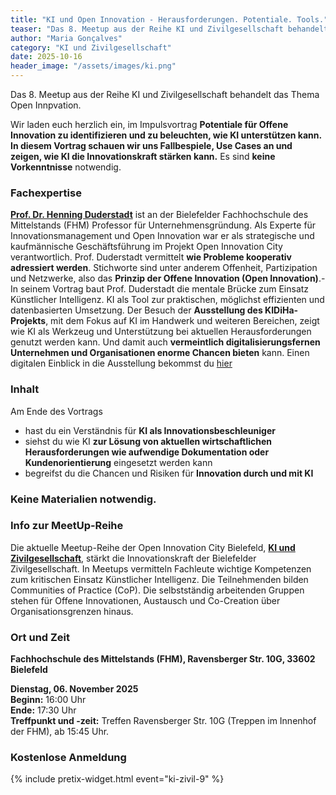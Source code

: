 ```yaml
---
title: "KI und Open Innovation - Herausforderungen. Potentiale. Tools."
teaser: "Das 8. Meetup aus der Reihe KI und Zivilgesellschaft behandelt das Thema Open Innovation."
author: "Maria Gonçalves"
category: "KI und Zivilgesellschaft"
date: 2025-10-16
header_image: "/assets/images/ki.png"
---
```


Das 8. Meetup aus der Reihe KI und Zivilgesellschaft behandelt das Thema Open Innpvation. 

Wir laden euch herzlich ein, im Impulsvortrag **Potentiale für Offene Innovation zu identifizieren und zu beleuchten, wie KI unterstützen kann.**
**In diesem Vortrag schauen wir uns Fallbespiele, Use Cases an und zeigen, wie KI die Innovationskraft stärken kann.** 
Es sind **keine Vorkenntnisse** notwendig.

### Fachexpertise
**[Prof. Dr. Henning Duderstadt](https://www.linkedin.com/in/henning-duderstadt/)** ist an der Bielefelder Fachhochschule des Mittelstands (FHM) Professor für Unternehmensgründung. Als Experte für Innovationsmanagement und Open Innovation war er als strategische und kaufmännische Geschäftsführung im Projekt Open Innovation City verantwortlich. 
Prof. Duderstadt vermittelt **wie Probleme kooperativ adressiert werden**. Stichworte sind unter anderem Offenheit, Partizipation und Netzwerke, also das **Prinzip der Offene Innovation (Open Innovation)**.- In seinem Vortrag baut Prof. Duderstadt die mentale Brücke zum Einsatz Künstlicher Intelligenz. KI als Tool zur praktischen, möglichst effizienten und datenbasierten Umsetzung.
Der Besuch der **Ausstellung des KIDiHa-Projekts**, mit dem Fokus auf KI im Handwerk und weiteren Bereichen, zeigt wie KI als Werkzeug und Unterstützung bei aktuellen Herausforderungen genutzt werden kann. Und damit auch **vermeintlich digitalisierungsfernen Unternehmen und Organisationen enorme Chancen bieten** kann. 
Einen digitalen Einblick in die Ausstellung bekommst du [hier](https://www.ki-di-ha.de/angebote-fuer-das-handwerk/ausstellung-1/)

### Inhalt
Am Ende des Vortrags
- hast du ein Verständnis für **KI als Innovationsbeschleuniger**
- siehst du wie KI **zur Lösung von aktuellen wirtschaftlichen Herausforderungen wie aufwendige Dokumentation oder Kundenorientierung** eingesetzt werden kann
- begreifst du die Chancen und Risiken für **Innovation durch und mit KI**

### Keine Materialien notwendig.


### Info zur MeetUp-Reihe
Die aktuelle Meetup-Reihe der Open Innovation City Bielefeld, [**KI und Zivilgesellschaft**](https://oic-bielefeld.de/ki/), stärkt die Innovationskraft der Bielefelder Zivilgesellschaft. In Meetups vermitteln Fachleute wichtige Kompetenzen zum kritischen Einsatz Künstlicher Intelligenz. Die Teilnehmenden bilden Communities of Practice (CoP). Die selbstständig arbeitenden Gruppen stehen für Offene Innovationen, Austausch und Co-Creation über Organisationsgrenzen hinaus.

### Ort und Zeit
**Fachhochschule des Mittelstands (FHM), Ravensberger Str. 10G, 33602 Bielefeld**

**Dienstag, 06. November 2025**<br>
**Beginn:** 16:00 Uhr<br>
**Ende:** 17:30 Uhr<br>
**Treffpunkt und -zeit:** Treffen Ravensberger Str. 10G (Treppen im Innenhof der FHM), ab 15:45 Uhr.

### Kostenlose Anmeldung
{% include pretix-widget.html event="ki-zivil-9" %}
